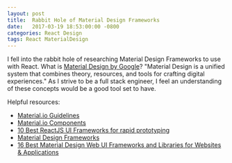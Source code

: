 ```yaml
---
layout: post
title:  Rabbit Hole of Material Design Frameworks
date:   2017-03-19 18:53:00:00 -0800
categories: React Design
tags: React MaterialDesign
---
```


I fell into the rabbit hole of researching Material Design Frameworks to use with React. What is [Material Design by Google](https://material.io/)? "Material Design is a unified system that combines theory, resources, and tools for crafting digital experiences." As I strive to be a full stack engineer, I feel an understanding of these concepts would be a good tool set to have.

Helpful resources:
* [Material.io Guidelines](https://material.io/guidelines/)
* [Material.io Components](https://material.io/components/)
* [10 Best ReactJS UI Frameworks for rapid prototyping](https://hashnode.com/post/10-best-reactjs-ui-frameworks-for-rapid-prototyping-cit49tqx414z89c53equ4zc5k)
* [Material Design Frameworks](http://www.cssauthor.com/material-design-frameworks/)
* [16 Best Material Design Web UI Frameworks and Libraries for Websites & Applications](https://superdevresources.com/material-design-web-ui-frameworks/)
